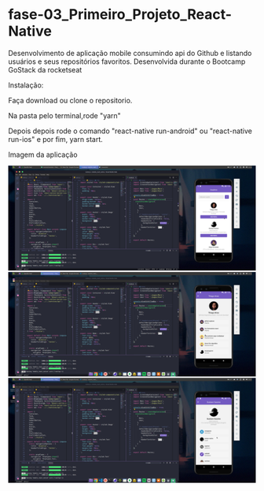 # fase-03_Primeiro_Projeto_React-Native

Desenvolvimento de aplicação mobile consumindo api do Github e listando usuários e seus repositórios favoritos.
Desenvolvida durante o Bootcamp GoStack da rocketseat

Instalação: 

Faça download ou clone o repositorio.

Na pasta pelo terminal,rode "yarn"

Depois depois rode o comando  "react-native run-android" ou "react-native run-ios" e por fim, yarn start.


Imagem da aplicação

<img src="preview/prev01.png">
</br>

<img src="preview/prev02.png">
</br>

<img src="preview/prev03.png">
</br>
